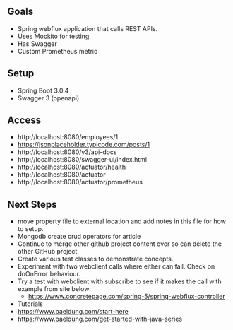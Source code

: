 
## Goals
* Spring webflux application that calls REST APIs.  
* Uses Mockito for testing
* Has Swagger
* Custom Prometheus metric

## Setup
* Spring Boot 3.0.4
* Swagger 3 (openapi)


## Access
* http://localhost:8080/employees/1
* https://jsonplaceholder.typicode.com/posts/1
* http://localhost:8080/v3/api-docs
* http://localhost:8080/swagger-ui/index.html
* http://localhost:8080/actuator/health
* http://localhost:8080/actuator
* http://localhost:8080/actuator/prometheus

## Next Steps
* move property file to external location and add notes in this file for how to setup.
* Mongodb create crud operators for article
* Continue to merge other github project content over so can delete the other GitHub project
* Create various test classes to demonstrate concepts.
* Experiment with two webclient calls where either can fail.  Check on doOnError behaviour.
* Try a test with webclient with subscribe to see if it makes the call with example from site below:
  * https://www.concretepage.com/spring-5/spring-webflux-controller
* Tutorials
* https://www.baeldung.com/start-here
* https://www.baeldung.com/get-started-with-java-series